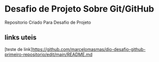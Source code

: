 # Desafio de Projeto Sobre Git/GitHub
Repositorio Criado Para Desafio de Projeto

## links uteis 
[teste de link]https://github.com/marcelomasmas/dio-desafio-github-primeiro-repositorio/edit/main/README.md
